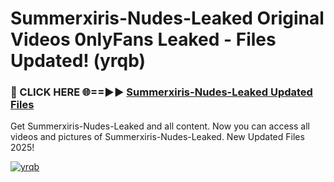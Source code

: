 # Summerxiris-Nudes-Leaked Original Videos 0nlyFans Leaked - Files Updated! (yrqb)

<h3>🔴 CLICK HERE 🌐==►► <a href="https://tinyurl.com/4mcuefdz" rel="nofollow">Summerxiris-Nudes-Leaked Updated Files</a></h3>

Get Summerxiris-Nudes-Leaked and all content. Now you can access all videos and pictures of Summerxiris-Nudes-Leaked. New Updated Files 2025!

[![yrqb](https://i.imgur.com/StAQSOY.gif)](https://tinyurl.com/4mcuefdz)
